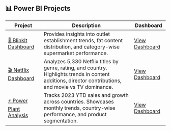## 📊 Power BI Projects

| Project | Description | Dashboard |
|---------|-------------|-----------|
| [🛒 BlinkIt Dashboard](https://github.com/keshav-9636/PowerBI-Projects/tree/main/BlinkIt%20Dashboard) | Provides insights into outlet establishment trends, fat content distribution, and category-wise supermarket performance. | [View Dashboard](https://github.com/keshav-9636/PowerBI-Projects/blob/main/BlinkIt%20Dashboard/Capture.PNG) |
| [🎬 Netflix Dashboard](https://github.com/keshav-9636/PowerBI-Projects/tree/main/Netflix%20Dashboard) | Analyzes 5,330 Netflix titles by genre, rating, and country. Highlights trends in content additions, director contributions, and movie vs TV dominance. | [View Dashboard](https://github.com/keshav-9636/PowerBI-Projects/blob/main/Netflix%20Dashboard/Netflix%20Dashboard.PNG) |
| [⚡ Power Plant Analysis](https://github.com/keshav-9636/PowerBI-Projects/tree/main/Power%20Plant%20Dashboard) | Tracks 2023 YTD sales and growth across countries. Showcases monthly trends, country-wise performance, and product segmentation. | [View Dashboard](https://github.com/keshav-9636/PowerBI-Projects/blob/main/Power%20Plant%20Dashboard/Capture.PNG) |
